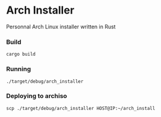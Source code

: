 # Arch Installer

Personnal Arch Linux installer written in Rust

### Build

```
cargo build
```

### Running

```
./target/debug/arch_installer
```

### Deploying to archiso

```
scp ./target/debug/arch_installer HOST@IP:~/arch_install
```


